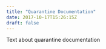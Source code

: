 ```yaml
---
title: "Quarantine Documentation"
date: 2017-10-17T15:26:15Z
draft: false
---
```


Text about quarantine documentation

